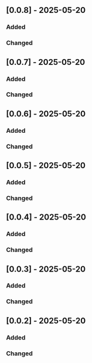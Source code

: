 ## [0.0.8] - 2025-05-20

### Added

### Changed

## [0.0.7] - 2025-05-20

### Added

### Changed

## [0.0.6] - 2025-05-20

### Added

### Changed

## [0.0.5] - 2025-05-20

### Added

### Changed

## [0.0.4] - 2025-05-20

### Added

### Changed

## [0.0.3] - 2025-05-20

### Added

### Changed

## [0.0.2] - 2025-05-20

### Added

### Changed

